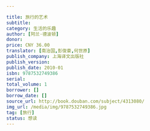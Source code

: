 ```yaml
---

title: 旅行的艺术
subtitle: 
category: 生活的乐趣
author: [阿兰·德波顿]
donor: 
price: CNY 36.00
translator: [南治国,彭俊豪,何世原]
publish_company: 上海译文出版社
publish_version: 
publish_date: 2010-01
isbn: 9787532749386
serial: 
total_volume: 1
borrower: []
borrow_date: []
source_url: http://book.douban.com/subject/4313080/
img_url: /media/img/9787532749386.jpg
tag: [旅行]
status: 想读
---
```

